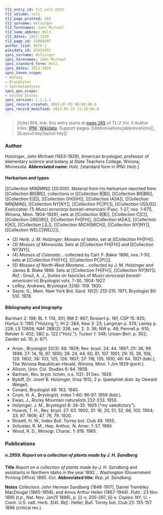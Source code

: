 ```yaml
---
tl2_entry_id: tl2_vol2_0325
tl2_volume: vol2
tl2_page_printed: 265
tl2_surname: Holzinger
tl2_forenames: John Michael
tl2_name_abbrev: Holz.
tl2_dates: 1853-1929
tl2_page_id: 33068507
author_lsid: 4070-1
wikidata_id: Q5933455
ipni_surname: Holzinger
ipni_forenames: John Michael
ipni_standard_form: Holz.
ipni_dates: 1853-1929
ipni_taxon_scope: 
- Botany
- Bryophytes
- Spermatophytes
ipni_geo_scope: 
- United States
ipni_version: 1.1.1.1
ipni_record_created: 2003-07-02 00:00:00.0
ipni_record_modified: 2013-05-15 11:28:06.0
---
```


> [!cite] BHL link: this entry starts at [page 265](https://www.biodiversitylibrary.org/page/33068507) of TL-2 Vol. II
> Author links: [IPNI](https://www.ipni.org/a/4070-1), [Wikidata](https://www.wikidata.org/wiki/Q5933455). Support pages: [[Abbreviations|abbreviations]], [[Layout key|layout key]]

### Author

Holzinger, John Michael (1853-1929), American bryologist, professor of elementary science and botany at State Teachers College, Winona, Minnesota. 
**Abbreviated name**: *Holz.* \[standard form in IPNI: *Holz.*\]

#### Herbarium and types

[[Collection MIN|MIN]] (20.000). Material from his herbarium reported from [[Collection BR|BR]], collections in [[Collection B|B]], [[Collection BR|BR]], [[Collection E|E]], [[Collection GH|GH]], [[Collection IA|IA]], [[Collection MIN|MIN]], [[Collection NY|NY]], [[Collection PC|PC]], [[Collection US|US]].
*Exsiccatae*: (1) *Musci acrocarpi boreali-americani* (Fasc. 1-27, nos. 1-675, Winona, Minn. 1904-1929), sets at [[Collection B|B]], [[Collection C|C]], [[Collection GRI|GRI]], [[Collection FH|FH]], [[Collection IA|IA]], [[Collection K|K]], [[Collection L|L]], [[Collection MICH|MICH]], [[Collection NY|NY]], [[Collection WELC|WELC]].
- (2) *Herb. J. M. Holzinger*: *Mosses of Idaho*, set at [[Collection FH|FH]].
- (3) *Mosses of Minnesota*. Sets at [[Collection FH|FH]] and [[Collection NY|NY]].
- (4) *Mosses of Colorado*... collected by Carl. F. Baker 1896, nos. 1-50, sets at [[Collection FH|FH]], [[Collection PC|PC]].
- (5) *Mosses of North-West Montana*... collected by J. M. Holzinger and James B. Blake 1898. Sets at [[Collection FH|FH]], [[Collection NY|NY]].
*Ref*.: Grout, A. J., \[notes on fascicles of *Musci acrocarpi boreali-americani* in\] Bryologist vols. 7-30, 1904-1927.
- LeRoy, Andrews, Bryologist 32(6): 109. 1930.
- Sayre, G., Mem. New York Bot. Gard. 19(2): 213-215. 1971; Bryologist 80: 510. 1978.

#### Bibliography and biography

Barnhart 2: 198; BL 1: 174, 301; BM 2: 867; Bossert p. 181; CSP 15: 925; Hortus 3: 1195 ("Holzing."); IH 2: 284; Kew 3: 23; Langman p. 374; Lenley p. 228; LS 12608; NAF 28B(2): 336, ser. 2. 3: 36; NW p. 48; Pennell p. 610; Rehder 5: 402; SBC p. 122 ("Holz."); Tucker 1: 348; Urban-Berl. p. 302; Zander ed. 10, p. 671.
- Anon., Bryologist 32(3): 68. 1929; Rev. bryol. 24: 44. 1897; 25: 36, 99. 1898; 27: 14, 16, 97. 1900; 28: 24, 44, 60, 81, 107. 1901; 29: 15, 36, 106, 129. 1902; 36: 103, 125, 126. 1907; 37: 116, 135. 1910; 48: 64. 1921 (bibl.); The Winona Republican-Herald, Winona, Minn. 1 Jim 1929 (portr.).
- Allison, Univ. Col. Studies 6: 64. 1908.
- Bartram, Rev. bryol. lichén, n.s. 1(2): 31 Dec. 1929.
- Byloff, Dr. Josef B. Holzinger, Graz 1912, 2 p. (pamphlet distr. by Oswald Weigel).
- Conard, Bryologist 48: 163. 1945.
- Crum, H. A., Bryologist, index 1-60: 96-97. 1959 (bibl.).
- Ewan, J., Rocky Mountain naturalists 232-233. 1950.
- Holzinger, J. M., Bryologist 8: 34-35. 1905 ("my valedictory").
- Husnot, T. H., Rev. bryol. 27: 63. 1900; 31: 16, 20, 51, 52, 66, 102. 1904; 33: 87. 1906; 47: 76, 79. 1920.
- Rickett, H. W., Index Bull. Torrey bot. Club 49. 1955.
- Schuster, R. M., Hep. Anthoc. N. Amer. 1: 57. 1966.
- Wood, R. D., Monogr. Charac. 1: 816. 1965.

### Publications

##### n.2959. Report on a collection of plants made by J. H. Sandberg

**Title**
*Report on a collection of plants made by J. H. Sandberg* and assistants in Northern Idaho in the year 1892... Washington (Government Printing Office) 1895. Oct.
**Abbreviated title**: *Rep. pl. Sandberg*.

**Notes**
*Collectors*: John Herman Sandberg (1848-1917), Daniel Trembley MacDougal (1865-1958), and Amos Arthur Heller (1867-1944).
*Publ*.: 23 Nov 1895 (t.p., Nat. Nov. Jan(1) 1896), p. \[i\]-v, 205-287, \[i\]-v. *Copies*: NY, U. – Contr. U.S. natl. Herb. 3(4).
*Ref*.: Heller, Bull. Torrey bot. Club 23: 155-157. 1896 (critical rev.).

